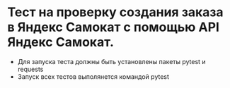 # Тест на проверку создания заказа в Яндекс Самокат с помощью API Яндекс Самокат.
- Для запуска теста должны быть установлены пакеты pytest и requests
- Запуск всех тестов выполянется командой pytest